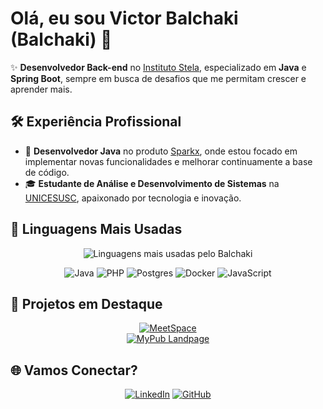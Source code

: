 
# Olá, eu sou Victor Balchaki (Balchaki) 👋

✨ **Desenvolvedor Back-end** no [Instituto Stela](https://www.institutostela.org.br/), especializado em **Java** e **Spring Boot**, sempre em busca de desafios que me permitam crescer e aprender mais.

## 🛠️ **Experiência Profissional**
- 🚀 **Desenvolvedor Java** no produto [Sparkx](https://www.sparkx.com.br/), onde estou focado em implementar novas funcionalidades e melhorar continuamente a base de código.
- 🎓 **Estudante de Análise e Desenvolvimento de Sistemas** na [UNICESUSC](https://www.unicesusc.edu.br/), apaixonado por tecnologia e inovação.

## 🚀 **Linguagens Mais Usadas**
<p align="center">
  <img src="https://github-readme-stats.vercel.app/api/top-langs/?username=Balchaki&layout=compact&theme=radical" alt="Linguagens mais usadas pelo Balchaki" />
</p>

<p align="center">
  <img src="https://img.shields.io/badge/Java-0A66C2?style=for-the-badge&logo=openjdk&logoColor=white" alt="Java" />
  <img src="https://img.shields.io/badge/PHP-0A66C2?style=for-the-badge&logo=php&logoColor=white" alt="PHP" />
  <img src="https://img.shields.io/badge/postgresql-4169e1?style=for-the-badge&logo=postgresql&logoColor=white" alt="Postgres" />
  <img src="https://img.shields.io/badge/docker-0A66C2?style=for-the-badge&logo=docker&logoColor=white" alt="Docker" />
  <img src="https://img.shields.io/badge/javascript-0A66C2?style=for-the-badge&logo=javascript&logoColor=white" alt="JavaScript" />
</p>

## 📌 **Projetos em Destaque**
<p align="center">
    <a href="https://github.com/Balchaki/meetspace">
    <img src="https://github-readme-stats.vercel.app/api/pin/?username=Balchaki&repo=meetspace&theme=radical" alt="MeetSpace" />
  </a><br>
  <a href="https://github.com/Balchaki/MyPub-Landpage">
    <img src="https://github-readme-stats.vercel.app/api/pin/?username=Balchaki&repo=MyPub-Landpage&theme=radical" alt="MyPub Landpage" />
  </a>
</p>

## 🌐 **Vamos Conectar?**
<p align="center">
  <a href="https://www.linkedin.com/in/victor-balchaki-56898b196/"><img alt="LinkedIn" src="https://img.shields.io/badge/LinkedIn-0A66C2?style=for-the-badge&logo=linkedin&logoColor=white"></a>
  <a href="https://github.com/Balchaki"><img alt="GitHub" src="https://img.shields.io/badge/GitHub-171515?style=for-the-badge&logo=github&logoColor=white"></a>
</p>
